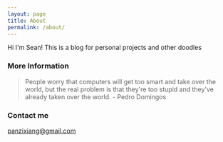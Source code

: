 ```yaml
---
layout: page
title: About
permalink: /about/
---
```


Hi I'm Sean! This is a blog for personal projects and other doodles

### More Information

> People worry that computers will get too smart and take over the world, but the real problem is that they're too stupid and they've already taken over the world.    - Pedro Domingos

### Contact me

[panzixiang@gmail.com](mailto:panzixiang@gmail.com)